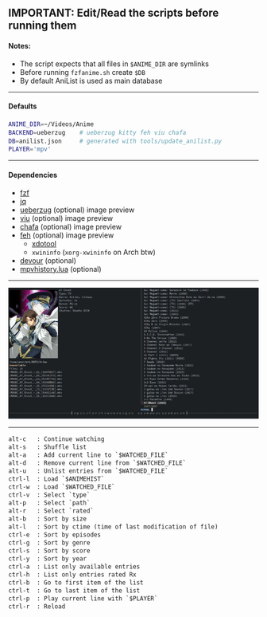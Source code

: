 ## IMPORTANT: Edit/Read the scripts before running them 

#### Notes:
- The script expects that all files in `$ANIME_DIR` are symlinks
- Before running `fzfanime.sh` create `$DB`
- By default AniList is used as main database

---

#### Defaults
```bash
ANIME_DIR=~/Videos/Anime    
BACKEND=ueberzug    # ueberzug kitty feh viu chafa
DB=anilist.json     # generated with tools/update_anilist.py
PLAYER='mpv'                 
```
---

#### Dependencies
- [fzf](https://github.com/junegunn/fzf)
- [jq](https://github.com/stedolan/jq)
- [ueberzug](https://github.com/b1337xyz/ueberzug) (optional) image preview
- [viu](https://github.com/atanunq/viu#from-source-recommended) (optional) image preview
- [chafa](https://hpjansson.org/chafa/) (optional) image preview
- [feh](https://feh.finalrewind.org/) (optional) image preview
  - [xdotool](https://www.semicomplete.com/projects/xdotool/) 
  - `xwininfo` (`xorg-xwininfo` on Arch btw)
- [devour](https://github.com/salman-abedin/devour) (optional)
- [mpvhistory.lua](https://github.com/b1337xyz/config/blob/main/mpv/scripts/mpvhistory.lua) (optional)

---

![demo](demo.gif)

---
```
alt-c   : Continue watching
alt-s   : Shuffle list
alt-a   : Add current line to `$WATCHED_FILE`
alt-d   : Remove current line from `$WATCHED_FILE`
alt-u   : Unlist entries from `$WATCHED_FILE`
ctrl-l  : Load `$ANIMEHIST`
ctrl-w  : Load `$WATCHED_FILE`
ctrl-v  : Select `type`
alt-p   : Select `path`
alt-r   : Select `rated`
alt-b   : Sort by size
alt-l   : Sort by ctime (time of last modification of file)
ctrl-e  : Sort by episodes
ctrl-g  : Sort by genre
ctrl-s  : Sort by score
ctrl-y  : Sort by year
ctrl-a  : List only available entries
ctrl-h  : List only entries rated Rx
ctrl-b  : Go to first item of the list
ctrl-t  : Go to last item of the list
ctrl-p  : Play current line with `$PLAYER`
ctrl-r  : Reload
```
